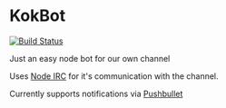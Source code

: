 KokBot
======

[![Build Status](https://travis-ci.org/kokarn/KokBot.svg?branch=master)](https://travis-ci.org/kokarn/KokBot)

Just an easy node bot for our own channel

Uses [Node IRC](https://github.com/martynsmith/node-irc) for it's communication with the channel.

Currently supports notifications via [Pushbullet](http://pushbullet.com)
